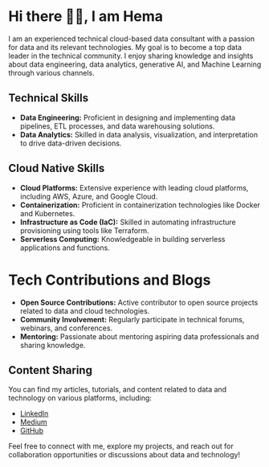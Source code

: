 # Hi there 👋🏻, I am Hema

I am an experienced technical cloud-based data consultant with a passion for data and its relevant technologies. My goal is to become a top data leader in the technical community. I enjoy sharing knowledge and insights about data engineering, data analytics, generative AI, and Machine Learning through various channels.

## Technical Skills

- **Data Engineering:** Proficient in designing and implementing data pipelines, ETL processes, and data warehousing solutions.
- **Data Analytics:** Skilled in data analysis, visualization, and interpretation to drive data-driven decisions.

## Cloud Native Skills

- **Cloud Platforms:** Extensive experience with leading cloud platforms, including AWS, Azure, and Google Cloud.
- **Containerization:** Proficient in containerization technologies like Docker and Kubernetes.
- **Infrastructure as Code (IaC):** Skilled in automating infrastructure provisioning using tools like Terraform.
- **Serverless Computing:** Knowledgeable in building serverless applications and functions.

# Tech Contributions and Blogs

- **Open Source Contributions:** Active contributor to open source projects related to data and cloud technologies.
- **Community Involvement:** Regularly participate in technical forums, webinars, and conferences.
- **Mentoring:** Passionate about mentoring aspiring data professionals and sharing knowledge.

## Content Sharing

You can find my articles, tutorials, and content related to data and technology on various platforms, including:

- [LinkedIn](https://www.linkedin.com/in/hemaytech)
- [Medium](https://medium.com/@hemaytech)
- [GitHub](https://github.com/hemaytech)

Feel free to connect with me, explore my projects, and reach out for collaboration opportunities or discussions about data and technology!			     

<br />

